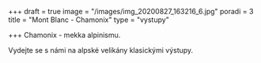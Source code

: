 +++
draft = true
image = "/images/img_20200827_163216_6.jpg"
poradi = 3
title = "Mont Blanc - Chamonix"
type = "vystupy"

+++
Chamonix - mekka alpinismu.

Vydejte se s námi na alpské velikány klasickými výstupy.